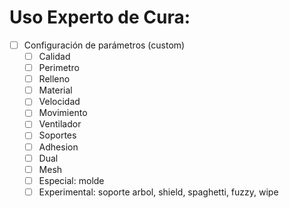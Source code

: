 # Uso Experto de Cura:
- [ ] Configuración de parámetros (custom)
  - [ ] Calidad
  - [ ] Perimetro
  - [ ] Relleno
  - [ ] Material
  - [ ] Velocidad
  - [ ] Movimiento
  - [ ] Ventilador
  - [ ] Soportes
  - [ ] Adhesion
  - [ ] Dual
  - [ ] Mesh  
  - [ ] Especial: molde
  - [ ] Experimental: soporte arbol, shield, spaghetti, fuzzy, wipe
